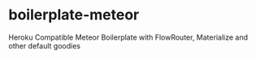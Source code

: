 # boilerplate-meteor
Heroku Compatible Meteor Boilerplate with FlowRouter, Materialize and other default goodies
